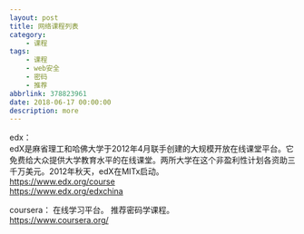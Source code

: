 ```yaml
---
layout: post
title: 网络课程列表
category: 
	- 课程
tags: 
	- 课程
	- web安全 
	- 密码 
	- 推荐
abbrlink: 378823961
date: 2018-06-17 00:00:00
description: more
---
```


edx：  
edX是麻省理工和哈佛大学于2012年4月联手创建的大规模开放在线课堂平台。它免费给大众提供大学教育水平的在线课堂。两所大学在这个非盈利性计划各资助三千万美元。2012年秋天，edX在MITx启动。  
https://www.edx.org/course  
https://www.edx.org/edxchina  

coursera：
在线学习平台。 
推荐密码学课程。  
https://www.coursera.org/  
